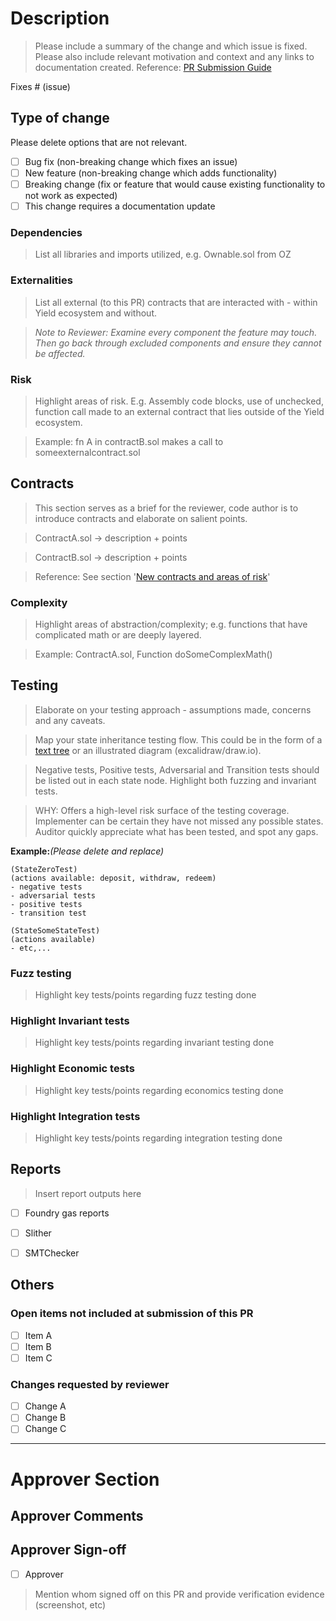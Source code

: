 # Description
> Please include a summary of the change and which issue is fixed. Please also include relevant motivation and context and any links to documentation created.
> Reference: [PR Submission Guide](/submission_process.md)

Fixes # (issue)

## Type of change

Please delete options that are not relevant.

- [ ] Bug fix (non-breaking change which fixes an issue)
- [ ] New feature (non-breaking change which adds functionality)
- [ ] Breaking change (fix or feature that would cause existing functionality to not work as expected)
- [ ] This change requires a documentation update

### Dependencies
> List all libraries and imports utilized, e.g. Ownable.sol from OZ

### Externalities 
> List all external (to this PR) contracts that are interacted with - within Yield ecosystem and without.

> _Note to Reviewer: Examine every component the feature may touch. Then go back through excluded components and ensure they cannot be affected._

### Risk 
> Highlight areas of risk. E.g. Assembly code blocks, use of unchecked, function call made to an external contract that lies outside of the Yield ecosystem. 

> Example: fn A in contractB.sol makes a call to someexternalcontract.sol

## Contracts
> This section serves as a brief for the reviewer, code author is to introduce contracts and elaborate on salient points.

> ContractA.sol -> description + points

> ContractB.sol -> description + points

> Reference: See section '[New contracts and areas of risk](https://github.com/yieldprotocol/yieldspace-tv/pull/3)'

### Complexity
> Highlight areas of abstraction/complexity; e.g. functions that have complicated math or are deeply layered.

> Example: ContractA.sol, Function doSomeComplexMath()

## Testing
> Elaborate on your testing approach - assumptions made, concerns and any caveats.

> Map your state inheritance testing flow. This could be in the form of a [text tree](https://github.com/calnix/Collateralized-Vault/blob/AddedCode/Readme.md#testing) or an illustrated diagram (excalidraw/draw.io).

> Negative tests, Positive tests, Adversarial and Transition tests should be listed out in each state node. Highlight both fuzzing and invariant tests.

> WHY: Offers a high-level risk surface of the testing coverage. Implementer can be certain they have not missed any possible states. Auditor quickly appreciate what has been tested, and spot any gaps.  

**Example:**_(Please delete and replace)_

```
(StateZeroTest) 
(actions available: deposit, withdraw, redeem)
- negative tests
- adversarial tests
- positive tests 
- transition test

(StateSomeStateTest)
(actions available)
- etc,...
```

### Fuzz testing
> Highlight key tests/points regarding fuzz testing done

### Highlight Invariant tests
> Highlight key tests/points regarding invariant testing done

### Highlight Economic tests
> Highlight key tests/points regarding economics testing done

### Highlight Integration tests
> Highlight key tests/points regarding integration testing done


## Reports
> Insert report outputs here

 - [ ] Foundry gas reports
 - [ ] Slither
 - [ ] SMTChecker


## Others

### Open items not included at submission of this PR

 - [ ] Item A
 - [ ] Item B
 - [ ] Item C

### Changes requested by reviewer

 - [ ] Change A
 - [ ] Change B
 - [ ] Change C

*** 
 
# Approver Section


## Approver Comments


## Approver Sign-off
 - [ ] Approver

> Mention whom signed off on this PR and provide verification evidence (screenshot, etc)
